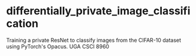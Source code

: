 # differentially_private_image_classification
Training a private ResNet to classify images from the CIFAR-10 dataset using PyTorch's Opacus.
UGA CSCI 8960
